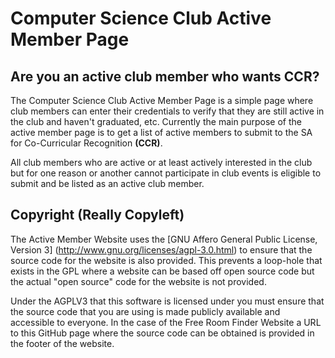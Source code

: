 Computer Science Club Active Member Page
========================================

Are you an active club member who wants CCR?
---------------------------------------------

The Computer Science Club Active Member Page is a simple page where club members can 
enter their credentials to verify that they are still active in the club and haven't 
graduated, etc. Currently the main purpose of the active member page is to get a list of
active members to submit to the SA for Co-Curricular Recognition **(CCR)**.

All club members who are active or at least actively interested in the club but for one
reason or another cannot participate in club events is eligible to submit and be listed
as an active club member.


Copyright (Really Copyleft)
---------------------------

The Active Member Website uses the [GNU Affero General Public License, Version 3]
(http://www.gnu.org/licenses/agpl-3.0.html) to ensure that the source code for the 
website is also provided. This prevents a loop-hole that exists in the GPL where a 
website can be based off open source code but the actual "open source" code for the
website is not provided.

Under the AGPLV3 that this software is licensed under you must ensure that the source 
code that you are using is made publicly available and accessible to everyone. In the
case of the Free Room Finder Website a URL to this GitHub page where the source code 
can be obtained is provided in the footer of the website.
